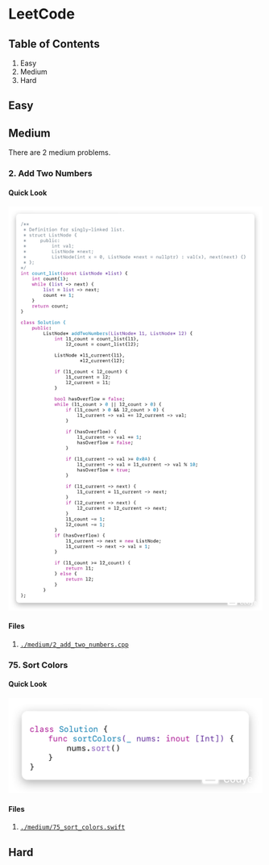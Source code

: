 # LeetCode
## Table of Contents
1. Easy
2. Medium
3. Hard

## Easy

## Medium
There are 2 medium problems.

### 2. Add Two Numbers
#### Quick Look
![2. Add Two Numbers](./photos/2_add_two_numbers.png)

#### Files
1. [`./medium/2_add_two_numbers.cpp`](./medium/2_add_two_numbers.cpp)

### 75. Sort Colors
#### Quick Look
![75. Sort Colors](./photos/75_sort_colors.png)

#### Files
1. [`./medium/75_sort_colors.swift`](./medium/75_sort_colors.swift)

## Hard
